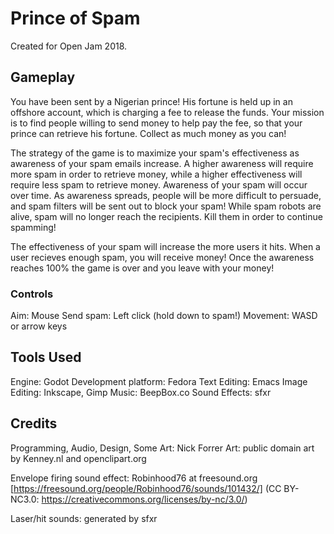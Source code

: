 # Prince of Spam

Created for Open Jam 2018.

## Gameplay

You have been sent by a Nigerian prince! His fortune is held up in an offshore account, which is charging a fee to release the funds. Your mission is to find people willing to send money to help pay the fee, so that your prince can retrieve his fortune. Collect as much money as you can!

The strategy of the game is to maximize your spam's effectiveness as awareness of your spam emails increase. A higher awareness will require more spam in order to retrieve money, while a higher effectiveness will require less spam to retrieve money.
Awareness of your spam will occur over time. As awareness spreads, people will be more difficult to persuade, and spam filters will be sent out to block your spam! While spam robots are alive, spam will no longer reach the recipients. Kill them in order to continue spamming!

The effectiveness of your spam will increase the more users it hits. When a user recieves enough spam, you will receive money! Once the awareness reaches 100% the game is over and you leave with your money!

### Controls

Aim: Mouse
Send spam: Left click (hold down to spam!)
Movement: WASD or arrow keys

## Tools Used

Engine: Godot
Development platform: Fedora
Text Editing: Emacs
Image Editing: Inkscape, Gimp
Music: BeepBox.co
Sound Effects: sfxr

## Credits

Programming, Audio, Design, Some Art: Nick Forrer
Art: public domain art by Kenney.nl and openclipart.org

Envelope firing sound effect: Robinhood76 at freesound.org [https://freesound.org/people/Robinhood76/sounds/101432/] (CC BY-NC3.0: https://creativecommons.org/licenses/by-nc/3.0/)

Laser/hit sounds: generated by sfxr

